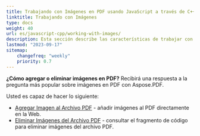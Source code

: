 ```yaml
---
title: Trabajando con Imágenes en PDF usando JavaScript a través de C++
linktitle: Trabajando con Imágenes
type: docs
weight: 40
url: es/javascript-cpp/working-with-images/
description: Esta sección describe las características de trabajar con imágenes en un archivo PDF usando JavaScript a través de C++.
lastmod: "2023-09-17"
sitemap:
    changefreq: "weekly"
    priority: 0.7
---
```


**¿Cómo agregar o eliminar imágenes en PDF?** Recibirá una respuesta a la pregunta más popular sobre imágenes en PDF con Aspose.PDF.

Usted es capaz de hacer lo siguiente:

- [Agregar Imagen al Archivo PDF](/pdf/javascript-cpp/add-image-to-pdf/) - añadir imágenes al PDF directamente en la Web.
- [Eliminar Imágenes del Archivo PDF](/pdf/javascript-cpp/delete-images-from-pdf-file/) - consultar el fragmento de código para eliminar imágenes del archivo PDF.